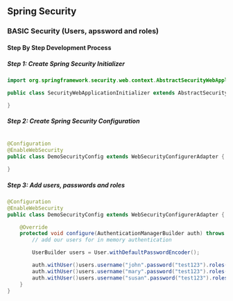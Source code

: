 ## Spring Security

### BASIC Security (Users, apssword and roles)
#### Step By Step Development Process
##### Step 1: Create Spring Security Initializer
```java
import org.springframework.security.web.context.AbstractSecurityWebApplicationInitializer;

public class SecurityWebApplicationInitializer extends AbstractSecurityWebApplicationInitializer {

}
```

##### Step 2: Create Spring Security Configuration
```java

@Configuration
@EnableWebSecurity
public class DemoSecurityConfig extends WebSecurityConfigurerAdapter {

}
```

##### Step 3: Add users, passwords and roles
```java
@Configuration
@EnableWebSecurity
public class DemoSecurityConfig extends WebSecurityConfigurerAdapter {

    @Override
    protected void configure(AuthenticationManagerBuilder auth) throws Exception{
        // add our users for in memory authentication

        UserBuilder users = User.withDefaultPasswordEncoder();

        auth.withUser()users.username("john".password("test123").roles("EMPLOYEE"));
        auth.withUser()users.username("mary".password("test123").roles("MANAGER"));
        auth.withUser()users.username("susan".password("test123").roles("ADMIN"));
    }
}
```


